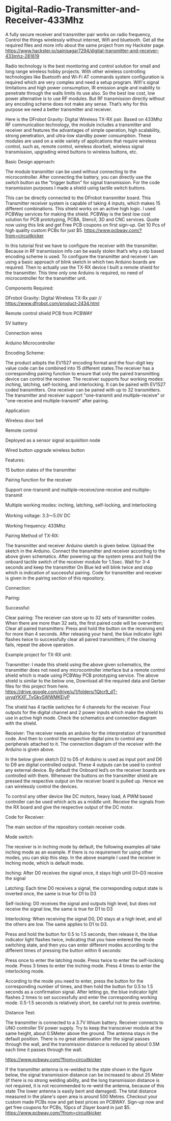 # Digital-Radio-Transmitter-and-Receiver-433Mhz
A fully secure receiver and transmitter pair works on radio frequency, Control the things wirelessly without internet, Wifi and bluetooth.
Get all the required files and more info about the same project from my Hackster page. https://www.hackster.io/sainisagar7294/digital-transmitter-and-receiver-433mhz-281619

Radio technology is the best monitoring and control solution for small and long range wireless hobby projects. With other wireless controlling technologies like Buetooth and Wi-Fi AT commands system configuration is required which are very complex and need a setup program. Wifi's signal limitations and high power consumption, IR emission angle and inability to penetrate through the walls limits its use also. So the best low cost, low power alternative is to use RF modules. But RF transmission directly without any encoding scheme does not make any sense. That’s why for this purpose we need a better transmitter and receiver.

Here is the DFrobot Gravity: Digital Wireless TX-RX pair. Based on 433Mhz RF communication technology, the module includes a transmitter and receiver and features the advantages of simple operation, high scalability, strong penetration, and ultra-low standby power consumption. These modules are used on a wide variety of applications that require wireless control, such as, remote control, wireless doorbell, wireless signal transmission, upgrading wired buttons to wireless buttons, etc.

Basic Design approach:

The module transmitter can be used without connecting to the microcontroller. After connecting the battery, you can directly use the switch button as the "trigger button" for signal transmission. For the code transmission purposes I made a shield using tactile switch buttons.

This can be directly connected to the DFrobot transmitter board. This Transmitter receiver system is capable of taking 4 inputs, which makes 15 different combinations. This shield works on an active high logic. I used PCBWay services for making the shield. PCBWay is the best low cost solution for PCB prototyping, PCBA, Stencil, 3D and CNC services. Quote now using this link and get Free PCB coupons on first sign-up. Get 10 Pcs of high quality custom PCBs for just $5. https://www.pcbway.com/?from=circuitkicker

In this tutorial first we have to configure the receiver with the transmitter. Because in RF transmission info can be easily stolen that’s why a otp based encoding scheme is used. To configure the transmitter and receiver I am using a basic approach of blink sketch in which two Arduino boards are required. Then to actually use the TX-RX device I built a remote shield for the transmitter. This time only one Arduino is required, no need of microcontroller for the transmitter unit.


Components Required:

DFrobot Gravity: Digital Wireless TX-Rx pair // https://www.dfrobot.com/product-2434.html

Remote control shield PCB from PCBWAY

5V battery

Connection wires

Arduino Microcontroller

Encoding Scheme:

The product adopts the EV1527 encoding format and the four-digit key value code can be combined into 15 different states.The receiver has a corresponding pairing function to ensure that only the paired transmitting device can control the receiver. The receiver supports four working modes: inching, latching, self-locking, and interlocking. It can be paired with EV1527 coded transmitters. One receiver can be paired with up to 32 transmitters. The transmitter and receiver support "one-transmit and multiple-receive" or "one-receive and multiple-transmit" after pairing.

Application:

Wireless door bell

Remote control

Deployed as a sensor signal acquisition node

Wired button upgrade wireless button

Features:

15 button states of the transmitter

Pairing function for the receiver

Support one-transmit and multiple-receive/one-receive and multiple-transmit

Multiple working modes: inching, latching, self-locking, and interlocking

Working voltage: 3.3～5.0V DC

Working frequency: 433Mhz

Pairing Method of TX-RX:

The transmitter and receiver Arduino sketch is given below. Upload the sketch in the Arduino. Connect the transmitter and receiver according to the above given schematics. After powering up the system press and hold  the onboard tactile switch of the receiver module for 1.5sec. Wait for 3-4 seconds and keep the transmitter On Blue led will blink twice and stop which is indication of successful pairing. Code for transmitter and receiver is given in the pairing section of this repository.


Connection:

Paring:

Successful:

Clear pairing:
The receiver can store up to 32 sets of transmitter codes. When there are more than 32 sets, the first paired code will be overwritten; Clear all paired transmitters: Press and hold the button on the receiving end for more than 4 seconds. After releasing your hand, the blue indicator light flashes twice to successfully clear all paired transmitters; if the clearing fails, repeat the above operation.

Example project for TX-RX unit:

Transmitter: I made this shield using the above given schematics, the transmitter does not need any microcontroller interface but a remote control shield which is made using PCBWay PCB prototyping service. The above shield is similar to the below one, Download all the required data and Gerber files for this project from here. https://drive.google.com/drive/u/1/folders/1Qtcr9_dT-uvyaYKXF_TvGkvSWWMKEiyP

The shield has 4 tactile switches for 4 channels for the receiver. Four outputs for the digital channel and 2 power inputs which make the shield to use in active high mode. Check the schematics and connection diagram with the shield.

Receiver: The receiver needs an arduino for the interpretation of transmitted code. And then to control the respective digital pins to control any peripherals attached to it. The connection diagram of the receiver with the Arduino is given above.

In the below given sketch D2 to D5 of Arduino is used as input port and D6 to D9 are digital controlled output. These 4 outputs can be used to control any external device. By default the Onboard led’s on the receiver boards are controlled with them. Whenever the buttons on the transmitter shield are pressed the respective output on the receiver board is pulled up. Hence we can wirelessly control the devices.

To control any other device like DC motors, heavy load, A PWM based controller can be used which acts as a middle unit. Receive the signals from the RX board and give the respective output of the DC motor.

Code for Receiver:

The main section of the repository contain receiver code. 

Mode switch:

The receiver is in inching mode by default, the following examples all take inching mode as an example. If there is no requirement for using other modes, you can skip this step. In the above example I used the receiver in Inching mode, which is default mode.

Inching: After D0 receives the signal once, it stays high until D1~D3 receive the signal

Latching: Each time D0 receives a signal, the corresponding output state is inverted once, the same is true for D1 to D3

Self-locking: D0 receives the signal and outputs high level, but does not receive the signal low, the same is true for D1 to D3

Interlocking: When receiving the signal D0, D0 stays at a high level, and all the others are low. The same applies to D1 to D3.

Press and hold the button for 0.5 to 1.5 seconds, then release it, the blue indicator light flashes twice, indicating that you have entered the mode switching state, and then you can enter different modes according to the different times of pressing the button within 6 seconds:

Press once to enter the latching mode.
Press twice to enter the self-locking mode.
Press 3 times to enter the inching mode.
Press 4 times to enter the interlocking mode.

According to the mode you need to enter, press the button for the corresponding number of times, and then hold the button for 0.5 to 1.5 seconds as a confirmation signal. After letting go, the blue indicator light flashes 2 times to set successfully and enter the corresponding working mode. 0.5-1.5 seconds is relatively short, be careful not to press overtime.

Distance Test:

The transmitter is connected to a 3.7V lithium battery. Receiver connects to UNO controller 5V power supply. Try to keep the transceiver module at the same height, about 0.5Meter above the ground. The antenna stays in the default position. There is no great attenuation after the signal passes through the wall, and the transmission distance is reduced by about 0.5M each time it passes through the wall.

https://www.pcbway.com/?from=circuitkicker

If the transmitter antenna is re-welded to the state shown in the figure below, the signal transmission distance can be increased to about 25 Meter (if there is no strong welding ability, and the long transmission distance is not required, it is not recommended to re-weld the antenna, because of this state The lower antenna is easily bent and damaged). The total distance measured in the plane's open area is around 500 Metres. Checkout your custom made PCBs now and get best prices  on PCBWAY. Sign-up now and get free coupons for PCBs, 10pcs of 2layer board in just $5. https://www.pcbway.com/?from=circuitkicker
